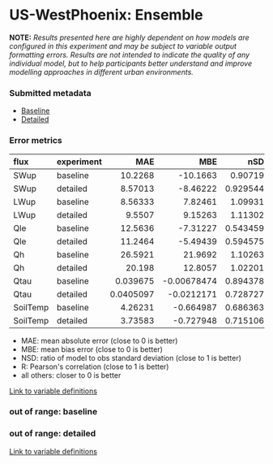 # US-WestPhoenix: Ensemble

**NOTE:** *Results presented here are highly dependent on how models are configured in this experiment and may be subject to variable output formatting errors. Results are not intended to indicate the quality of any individual model, but to help participants better understand and improve modelling approaches in different urban environments.*

### Submitted metadata

- [Baseline](Ensemble_US-WestPhoenix_baseline_attrs.md)
- [Detailed](Ensemble_US-WestPhoenix_detailed_attrs.md)

### Error metrics

| flux     | experiment   |        MAE |          MBE |      nSD |        R |         5th |       95th |       RMSE |    cRMSE |        AMBE |     1-nSD |        1-R |   nSkewness |   nKurtosis |   Overlap |
|:---------|:-------------|-----------:|-------------:|---------:|---------:|------------:|-----------:|-----------:|---------:|------------:|----------:|-----------:|------------:|------------:|----------:|
| SWup     | baseline     | 10.2268    | -10.1663     | 0.90719  | 0.995651 |  3.07524    | 17.5943    | 12.1223    | 0.128467 | 10.1663     | 0.0928099 | 0.00434864 |   0.142729  |  0.001975   | 0.105872  |
| SWup     | detailed     |  8.57013   |  -8.46222    | 0.929544 | 0.995867 |  3.01181    | 13.6609    | 10.2478    | 0.112459 |  8.46222    | 0.0704559 | 0.00413266 |   0.009855  |  0.00800737 | 0.0997622 |
| LWup     | baseline     |  8.56333   |   7.82461    | 1.09931  | 0.99614  |  1.43242    | 29.5763    | 13.1246    | 0.13546  |  7.82461    | 0.0993086 | 0.00386015 |   0.36162   |  0.379916   | 0.0448478 |
| LWup     | detailed     |  9.5507    |   9.15263    | 1.11302  | 0.996066 |  1.82825    | 34.3101    | 14.6303    | 0.146731 |  9.15263    | 0.11302   | 0.00393358 |   0.380481  |  0.375256   | 0.0434458 |
| Qle      | baseline     | 12.5636    |  -7.31227    | 0.543459 | 0.645842 |  4.14926    | 31.9495    | 22.18      | 0.770306 |  7.31227    | 0.456541  | 0.354158   |   0.238351  |  0.542053   | 0.207137  |
| Qle      | detailed     | 11.2464    |  -5.49439    | 0.594575 | 0.705729 |  4.3207     | 26.6644    | 20.2545    | 0.717148 |  5.49439    | 0.405424  | 0.294271   |   0.0172607 |  0.120085   | 0.225282  |
| Qh       | baseline     | 26.5921    |  21.9692     | 1.10263  | 0.955422 | 23.1118     | 50.666     | 37.2132    | 0.329909 | 21.9692     | 0.102633  | 0.0445783  |   0.0316515 |  0.0575845  | 0.452912  |
| Qh       | detailed     | 20.198     |  12.8057     | 1.02201  | 0.95961  | 19.6164     | 24.1282    | 29.1947    | 0.288171 | 12.8057     | 0.0220102 | 0.0403902  |   0.0132087 |  0.0666198  | 0.352651  |
| Qtau     | baseline     |  0.039675  |  -0.00678474 | 0.894378 | 0.84347  |  0.00268268 |  0.0285771 |  0.0595951 | 0.539583 |  0.00678474 | 0.105623  | 0.15653    |   0.189658  |  0.366396   | 0.159063  |
| Qtau     | detailed     |  0.0405097 |  -0.0212171  | 0.728727 | 0.842565 |  0.0023397  |  0.0774699 |  0.0640227 | 0.550493 |  0.0212171  | 0.271274  | 0.157435   |   0.181417  |  0.332258   | 0.195205  |
| SoilTemp | baseline     |  4.26231   |  -0.664987   | 0.686363 | 0.95903  |  4.46646    |  9.83026   |  5.23734   | 0.393203 |  0.664987   | 0.313637  | 0.04097    |   7.29655   |  0.114041   | 0.157555  |
| SoilTemp | detailed     |  3.73583   |  -0.727948   | 0.715106 | 0.972683 |  4.07811    |  8.77578   |  4.63867   | 0.346748 |  0.727948   | 0.284895  | 0.0273174  |   5.814     |  0.062169   | 0.138398  |

 - MAE: mean absolute error (close to 0 is better)
 - MBE: mean bias error (close to 0 is better)
 - NSD: ratio of model to obs standard deviation (close to 1 is better)
 - R: Pearson's correlation (close to 1 is better)
 - all others: closer to 0 is better

[Link to variable definitions](../modelattrs/variable_definitions.md)

### out of range: baseline


### out of range: detailed



[Link to variable definitions](../modelattrs/variable_definitions.md)

